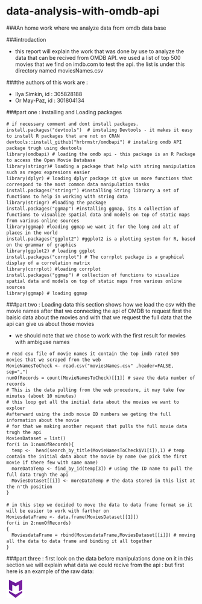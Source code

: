 # data-analysis-with-omdb-api

###An home work where we analyze data from omdb data base 

###introdaction
* this report will explain the work that was done by use to analyze the data that can be recived from OMDB API.
we used a list of top 500 movies that we find on imdb.com to test the api.
the list is under this directory named moviesNames.csv

###the authors of this work are : 
* Ilya Simkin, id : 305828188
* Or May-Paz, id : 301804134

###part one : installing and Loading packages

```{r load_packages, message=FALSE, results='hide'}
# if necessary comment and dont install packages.
install.packages("devtools")  # instaling Devtools - it makes it easy to install R packages that are not on CRAN
devtools::install_github("hrbrmstr/omdbapi") # instaling omdb API package trugh using devtools
library(omdbapi) # loading the omdb api - this package is an R Package to access the Open Movie Database 
library(stringr)# loading a package that help with string manipulation such as regex expresions easier
library(dplyr) # loading dplyr package it give us more functions that correspond to the most common data manipulation tasks
install.packages("stringr") #installing String librarry a set of functions to help in working with string data 
library(stringr) #loading the package
install.packages("ggmap") #installing ggmap, its A collection of functions to visualize spatial data and models on top of static maps from various online sources 
library(ggmap) #loading ggmap we want it for the long and alt of places in the world
install.packages("ggplot2") #ggplot2 is a plotting system for R, based on the grammar of graphics
library(ggplot2) # loading ggplot
install.packages("corrplot") # The corrplot package is a graphical display of a correlation matrix
library(corrplot) #loading corrplot
install.packages("ggmap") # collection of functions to visualize spatial data and models on top of static maps from various online sources
library(ggmap) # loading ggmap
```
###part two : Loading data 
this section shows how we load the csv with the movie names after that we connecting the api of OMDB to request first the baisic data about the movies and with that we request the full data that the api can give us about those movies 
* we should note that we chose to work with the first result for movies with ambiguse names
```{r load_data}
# read csv file of movie names it contain the top imdb rated 500 movies that we scraped from the web
MovieNamesToCheck <- read.csv("moviesNames.csv" ,header=FALSE, sep=",")  
numOfRecords = count(MovieNamesToCheck)[[1]] # save the data number of records
# This is the data pulling from the web procedure, it may take few minutes (about 10 minutes)
# this loop get all the initial data about the movies we want to exploer 
#afterward using the imdb movie ID numbers we geting the full information about the movie 
# for that we making another request that pulls the full movie data trugh the api
MoviesDataset = list()
for(i in 1:numOfRecords){
  temp <-  head(search_by_title(MovieNamesToCheck$V1[i]),1) # temp contain the initial data about the movie by name (we pick the first movie if there few with same name)
  moreDataTemp <- find_by_id(temp[3]) # using the ID name to pull the full data trugh the api
  MoviesDataset[[i]] <- moreDataTemp # the data stored in this list at the n'th position
}

# in this step we decided to move the data to data frame format so it will be easier to work with farther on
MoviesdataFrame <- data.frame(MoviesDataset[[1]])
for(i in 2:numOfRecords)
{
  MoviesdataFrame = rbind(MoviesdataFrame,MoviesDataset[[i]]) # moving all the data to data frame and binding it all together
}
```
###part three : first look on the data before manipulations done on it
in this section we will explain what data we could recive from the api :
but first here is an example of the raw data:

![alt text](https://github.com/adam-p/markdown-here/raw/master/src/common/images/icon48.png "Logo Title Text 1")

